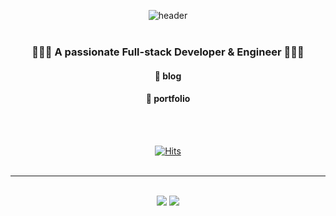 <div align="center"> 

![header](https://capsule-render.vercel.app/api?type=wave&color=FFC0CB&height=400&text=Hi👋🏻,&nbsp;I'm&nbsp;Arin◡̈!!)
<br><br>


### 👩🏻‍💻 A passionate Full-stack Developer & Engineer 👩🏻‍💻

#### 📎 blog
#### 📎 portfolio

<br>

<br>

[![Hits](https://hits.seeyoufarm.com/api/count/incr/badge.svg?url=https%3A%2F%2Fgithub.com%2Fgjbae1212%2Fhit-counter&count_bg=%23FFC0CB&title_bg=%23555555&icon=&icon_color=%23E7E7E7&title=Today&edge_flat=false)](https://hits.seeyoufarm.com)
<br>
<br>


<hr>
<br>
<img src="https://github-readme-stats.vercel.app/api/top-langs/?username=happyrina&layout=compact">
<img src="https://github-readme-stats.vercel.app/api?username=happyrina&show_icons=true">
</div>
